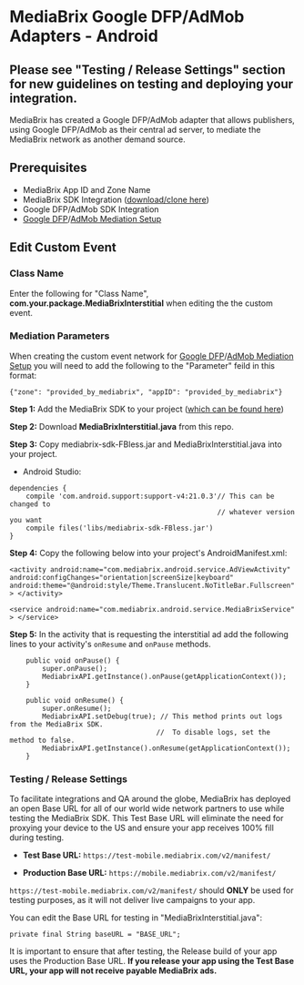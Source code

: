 # MediaBrix Google DFP/AdMob Adapters - Android
## Please see "Testing / Release Settings" section for new guidelines on testing and deploying your integration.

MediaBrix has created a Google DFP/AdMob adapter that allows publishers, using Google DFP/AdMob as their central ad server, to mediate the MediaBrix network as another demand source.

## Prerequisites
* MediaBrix App ID and Zone Name
* MediaBrix SDK Integration ([download/clone here](https://github.com/mediabrix/mediabrix-android-sdk/tree/master/Android/SDK%20Files))
* Google DFP/AdMob SDK Integration
* [Google DFP](https://developers.google.com/mobile-ads-sdk/docs/dfp/android/custom-events)/[AdMob Mediation Setup](https://support.google.com/admob/answer/3083407?hl=en&ref_topic=3063091)

## Edit Custom Event
### Class Name
Enter the following for "Class Name", **com.your.package.MediaBrixInterstitial** when editing the the custom event.

### Mediation Parameters
When creating the custom event network for [Google DFP](https://developers.google.com/mobile-ads-sdk/docs/dfp/android/custom-events)/[AdMob Mediation Setup](https://support.google.com/admob/answer/3083407?hl=en&ref_topic=3063091) you will need to add the following to the "Parameter" feild in this format: 
```
{"zone": "provided_by_mediabrix", "appID": "provided_by_mediabrix"}
```

**Step 1:** Add the MediaBrix SDK to your project ([which can be found here](https://github.com/mediabrix/mediabrix-android-sdk/tree/master/Android/SDK%20Files))

**Step 2:** Download **MediaBrixInterstitial.java** from this repo.

**Step 3:** Copy mediabrix-sdk-FBless.jar and MediaBrixInterstitial.java into your project.
*  Android Studio: 
````
dependencies {
    compile 'com.android.support:support-v4:21.0.3'// This can be changed to
                                                   // whatever version you want  
    compile files('libs/mediabrix-sdk-FBless.jar') 
}
````
**Step 4:** Copy the following below into your project's AndroidManifest.xml:

``<activity
     android:name="com.mediabrix.android.service.AdViewActivity"
     android:configChanges="orientation|screenSize|keyboard"
     android:theme="@android:style/Theme.Translucent.NoTitleBar.Fullscreen" >
</activity>``

``<service
      android:name="com.mediabrix.android.service.MediaBrixService" >
</service> ``

**Step 5:** In the activity that is requesting the interstitial ad add the following lines to your activity's ``onResume`` and ``onPause`` methods.

````@Override
    public void onPause() {
        super.onPause();
        MediabrixAPI.getInstance().onPause(getApplicationContext());
    }
````

````@Override
    public void onResume() {
        super.onResume();
        MediabrixAPI.setDebug(true); // This method prints out logs from the MediaBrix SDK.
                                    //  To disable logs, set the method to false.
        MediabrixAPI.getInstance().onResume(getApplicationContext());
    }
````

### Testing / Release Settings

To facilitate integrations and QA around the globe, MediaBrix has deployed an open Base URL for all of our world wide network partners to use while testing the MediaBrix SDK. This Test Base URL will eliminate the need for proxying your device to the US and ensure your app receives 100% fill during testing.

* **Test Base URL:** `https://test-mobile.mediabrix.com/v2/manifest/`

* **Production Base URL:** `https://mobile.mediabrix.com/v2/manifest/`

`https://test-mobile.mediabrix.com/v2/manifest/` should **ONLY** be used for testing purposes, as it will not deliver live campaigns to your app.

You can edit the Base URL for testing in "MediaBrixInterstitial.java":

```private final String baseURL = "BASE_URL";```

It is important to ensure that after testing, the Release build of your app uses the Production Base URL. **If you release your app using the Test Base URL, your app will not receive payable MediaBrix ads.**
